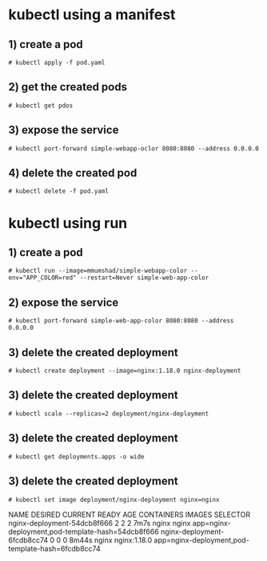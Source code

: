 # kubectl using a manifest 
  ## 1) create a pod  
    # kubectl apply -f pod.yaml 
  ## 2) get the created pods
    # kubectl get pdos
  ## 3) expose the service
    # kubectl port-forward simple-webapp-oclor 8080:8080 --address 0.0.0.0
  ## 4) delete the created pod
    # kubectl delete -f pod.yaml

# kubectl using run
  ## 1) create a pod  
    # kubectl run --image=mmumshad/simple-webapp-color --env="APP_COLOR=red" --restart=Never simple-web-app-color 
  ## 2) expose the service
    # kubectl port-forward simple-web-app-color 8080:8080 --address 0.0.0.0
  ## 3) delete the created deployment
    # kubectl create deployment --image=nginx:1.18.0 nginx-deployment
  ## 3) delete the created deployment
    # kubectl scale --replicas=2 deployment/nginx-deployment
  ## 3) delete the created deployment
    # kubectl get deployments.apps -o wide
  ## 3) delete the created deployment
    # kubectl set image deployment/nginx-deployment nginx=nginx
  
  NAME                          DESIRED   CURRENT   READY   AGE     CONTAINERS   IMAGES         SELECTOR
nginx-deployment-54dcb8f666   2         2         2       7m7s    nginx        nginx          app=nginx-deployment,pod-template-hash=54dcb8f666
nginx-deployment-6fcdb8cc74   0         0         0       8m44s   nginx        nginx:1.18.0   app=nginx-deployment,pod-template-hash=6fcdb8cc74
    

    
    
  
